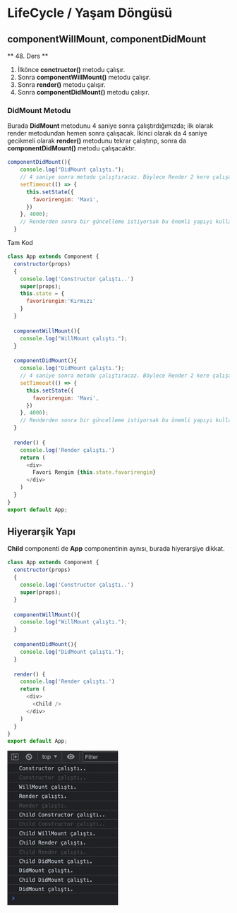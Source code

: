 # LifeCycle / Yaşam Döngüsü
## componentWillMount, componentDidMount

** 48. Ders **

1. İlkönce **conctructor()** metodu çalışır.
2. Sonra **componentWillMount()** metodu çalışır.
3. Sonra **render()** metodu çalışır.
4. Sonra **componentDidMount()** metodu çalışır.

### DidMount Metodu
Burada **DidMount** metodunu 4 saniye sonra çalıştırdığımızda;
ilk olarak render metodundan hemen sonra çalışacak. 
İkinci olarak da 4 saniye gecikmeli olarak **render()** metodunu tekrar çalıştırıp, 
sonra da **componentDidMount()** metodu çalışacaktır.
```js script
componentDidMount(){
    console.log("DidMount çalıştı.");
    // 4 saniye sonra metodu çalıştıracaz. Böylece Render 2 kere çalışacak.
    setTimeout(() => {
      this.setState({
        favorirengim: 'Mavi',
      })
    }, 4000);
    // Renderden sonra bir güncelleme istiyorsak bu önemli yapıyı kullanabiliriz.
  }
```
Tam Kod
```js script
class App extends Component {
  constructor(props)
  {
    console.log('Constructor çalıştı..')
    super(props);
    this.state = {
      favorirengim:'Kırmızı'
    }
  }

  componentWillMount(){
    console.log("WillMount çalıştı.");
  }

  componentDidMount(){
    console.log("DidMount çalıştı.");
    // 4 saniye sonra metodu çalıştıracaz. Böylece Render 2 kere çalışacak.
    setTimeout(() => {
      this.setState({
        favorirengim: 'Mavi',
      })
    }, 4000);
    // Renderden sonra bir güncelleme istiyorsak bu önemli yapıyı kullanabiliriz.
  }

  render() {
    console.log('Render çalıştı.')
    return (
      <div>
        Favori Rengim {this.state.favorirengim}
      </div>
    )
  }
}
export default App;
```
## Hiyerarşik Yapı

**Child** componenti de **App** componentinin aynısı, burada hiyerarşiye dikkat.
```js script
class App extends Component {
  constructor(props)
  {
    console.log('Constructor çalıştı..')
    super(props);
  }

  componentWillMount(){
    console.log("WillMount çalıştı.");
  }

  componentDidMount(){
    console.log("DidMount çalıştı."); 
  }

  render() {
    console.log('Render çalıştı.')
    return (
      <div>
        <Child />
      </div>
    )
  }
}
export default App;
```
<img src="2022-04-10-02-21-31.png" height="350">
